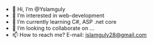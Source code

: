 - 👋 Hi, I’m @Yslamguly
- 👀 I’m interested in web-development
- 🌱 I’m currently learning C#, ASP .net core
- 💞️ I’m looking to collaborate on ...
- 📫 How to reach me? E-mail: islamguly28@gmail.com

<!---
Yslamguly/Yslamguly is a ✨ special ✨ repository because its `README.md` (this file) appears on your GitHub profile.
You can click the Preview link to take a look at your changes.
--->
